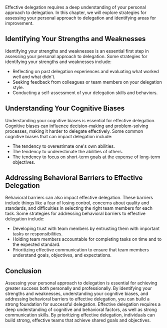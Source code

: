 
Effective delegation requires a deep understanding of your personal approach to delegation. In this chapter, we will explore strategies for assessing your personal approach to delegation and identifying areas for improvement.

Identifying Your Strengths and Weaknesses
-----------------------------------------

Identifying your strengths and weaknesses is an essential first step in assessing your personal approach to delegation. Some strategies for identifying your strengths and weaknesses include:

* Reflecting on past delegation experiences and evaluating what worked well and what didn't.
* Seeking feedback from colleagues or team members on your delegation style.
* Conducting a self-assessment of your delegation skills and behaviors.

Understanding Your Cognitive Biases
-----------------------------------

Understanding your cognitive biases is essential for effective delegation. Cognitive biases can influence decision-making and problem-solving processes, making it harder to delegate effectively. Some common cognitive biases that can impact delegation include:

* The tendency to overestimate one's own abilities.
* The tendency to underestimate the abilities of others.
* The tendency to focus on short-term goals at the expense of long-term objectives.

Addressing Behavioral Barriers to Effective Delegation
------------------------------------------------------

Behavioral barriers can also impact effective delegation. These barriers include things like a fear of losing control, concerns about quality and standards, and difficulties in selecting the right team members for each task. Some strategies for addressing behavioral barriers to effective delegation include:

* Developing trust with team members by entrusting them with important tasks or responsibilities.
* Holding team members accountable for completing tasks on time and to the expected standard.
* Prioritizing effective communication to ensure that team members understand goals, objectives, and expectations.

Conclusion
----------

Assessing your personal approach to delegation is essential for achieving greater success both personally and professionally. By identifying your strengths and weaknesses, understanding your cognitive biases, and addressing behavioral barriers to effective delegation, you can build a strong foundation for successful delegation. Effective delegation requires a deep understanding of cognitive and behavioral factors, as well as strong communication skills. By prioritizing effective delegation, individuals can build strong, effective teams that achieve shared goals and objectives.
